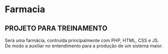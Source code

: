 # Farmacia

## PROJETO PARA TREINAMENTO
Será uma farmácia, contruída principalmente com PHP, HTML, CSS e JS. De modo a auxiliar no entendimento para a produção de um sistema maior. 
